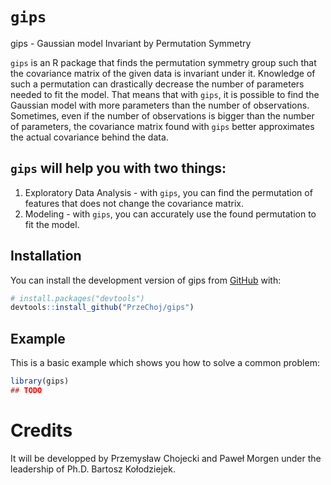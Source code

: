
<!-- README.md is generated from README.Rmd. Please edit that file -->

# `gips`

<!-- badges: start -->
<!-- badges: end -->

gips - Gaussian model Invariant by Permutation Symmetry

`gips` is an R package that finds the permutation symmetry group such
that the covariance matrix of the given data is invariant under it.
Knowledge of such a permutation can drastically decrease the number of
parameters needed to fit the model. That means that with `gips`, it is
possible to find the Gaussian model with more parameters than the number
of observations. Sometimes, even if the number of observations is bigger
than the number of parameters, the covariance matrix found with `gips`
better approximates the actual covariance behind the data.

## `gips` will help you with two things:

1.  Exploratory Data Analysis - with `gips`, you can find the
    permutation of features that does not change the covariance matrix.
2.  Modeling - with `gips`, you can accurately use the found permutation
    to fit the model.

## Installation

You can install the development version of gips from
[GitHub](https://github.com/) with:

``` r
# install.packages("devtools")
devtools::install_github("PrzeChoj/gips")
```

## Example

This is a basic example which shows you how to solve a common problem:

``` r
library(gips)
## TODO
```

# Credits

It will be developped by Przemysław Chojecki and Paweł Morgen under the
leadership of Ph.D. Bartosz Kołodziejek.
